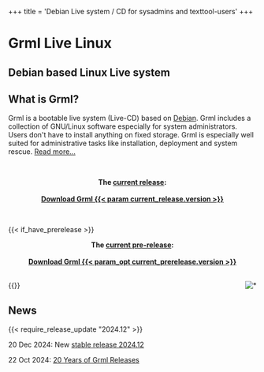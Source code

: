 +++
title = 'Debian Live system / CD for sysadmins and texttool-users'
+++

<div class="banner">
<h1>Grml Live Linux</h1>
<h2>Debian based Linux Live system</h2>
</div>

<h2>What is Grml?</h2>

<p>Grml is a bootable live system (Live-CD) based on <a
href="https://www.debian.org/">Debian</a>. Grml includes a
collection of GNU/Linux software especially for system
administrators. Users don't have to install anything on fixed
storage. Grml is especially well suited for administrative tasks like installation,
deployment and system rescue. <a href="/features/">Read
more...</a></p>

<br />

<p style="text-align: center;">
<b>The <a href="/changelogs/README-grml-{{< param current_release.version >}}/">current release</a>:</b><br/><br/>
<a href="/download/" class="button" style="padding: 12px; font-weight: bold;"><span>Download Grml {{< param current_release.version >}}</span></a>
</p>
<br />

{{< if_have_prerelease >}}
<p style="text-align: center;">
<b>The <a href="/changelogs/README-grml-{{< param_opt current_prerelease.version >}}/">current pre-release</a>:</b><br/><br/>
<a href="/download/prerelease/" class="button" style="padding: 12px; font-weight: bold;"><span>Download Grml {{< param_opt current_prerelease.version >}}</span></a>
</p>
<br />
{{</ if_have_prerelease >}}

<img style="float: right; margin-left: 20px" src="/img/grmltux_small.jpg" alt="*" />
<br />

<h2>News</h2>
<div class="news">
{{< require_release_update "2024.12" >}}
<p>20 Dec 2024: New <a href="/changelogs/README-grml-2024.12/">stable release 2024.12</a></p>
<p>22 Oct 2024: <a href="https://blog.grml.org/archives/417-20-years-grml-releases.html">20 Years of Grml Releases</a></p>
</div>
